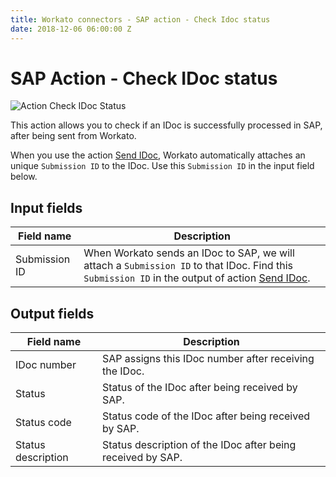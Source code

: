 ```yaml
---
title: Workato connectors - SAP action - Check Idoc status
date: 2018-12-06 06:00:00 Z
---
```


# SAP Action - Check IDoc status
![Action Check IDoc Status](~@img/connectors/sap/action-check-idoc.png)

This action allows you to check if an IDoc is successfully processed in SAP, after being sent from Workato.

When you use the action [Send IDoc](https://docs.workato.com/connectors/sap/action-send-idoc.html), Workato automatically attaches an unique `Submission ID` to the IDoc. Use this `Submission ID` in the input field below.

## Input fields
| Field name | Description |
|---|---|
| Submission ID | When Workato sends an IDoc to SAP, we will attach a `Submission ID` to that IDoc. Find this `Submission ID` in the output of action [Send IDoc](https://docs.workato.com/connectors/sap/action-send-idoc.html). |

## Output fields
| Field name | Description |
|---|---|
| IDoc number | SAP assigns this IDoc number after receiving the IDoc. |
| Status | Status of the IDoc after being received by SAP. |
| Status code | Status code of the IDoc after being received by SAP. |
| Status description | Status description of the IDoc after being received by SAP. |
